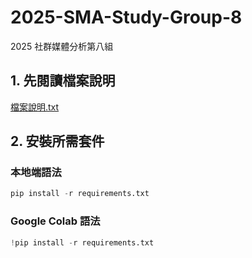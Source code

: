 # 2025-SMA-Study-Group-8
2025 社群媒體分析第八組

## 1. 先閱讀檔案說明
[檔案說明.txt](<http://example.com/>)
## 2. 安裝所需套件
### 本地端語法 
  ```python
  pip install -r requirements.txt
  ```

### Google Colab 語法
  ```python
  !pip install -r requirements.txt
  ```

